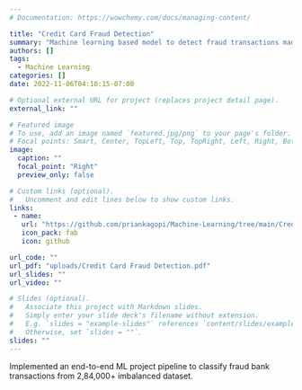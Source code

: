 ```yaml
---
# Documentation: https://wowchemy.com/docs/managing-content/

title: "Credit Card Fraud Detection"
summary: "Machine learning based model to detect fraud transactions made with credit cards among US citizens"
authors: []
tags: 
  - Machine Learning
categories: []
date: 2022-11-06T04:10:15-07:00

# Optional external URL for project (replaces project detail page).
external_link: ""

# Featured image
# To use, add an image named `featured.jpg/png` to your page's folder.
# Focal points: Smart, Center, TopLeft, Top, TopRight, Left, Right, BottomLeft, Bottom, BottomRight.
image:
  caption: ""
  focal_point: "Right"
  preview_only: false

# Custom links (optional).
#   Uncomment and edit lines below to show custom links.
links:
 - name: 
   url: "https://github.com/priankagopi/Machine-Learning/tree/main/Credit%20Card%20Fraud%20Detection"
   icon_pack: fab
   icon: github

url_code: ""
url_pdf: "uploads/Credit Card Fraud Detection.pdf"
url_slides: ""
url_video: ""

# Slides (optional).
#   Associate this project with Markdown slides.
#   Simply enter your slide deck's filename without extension.
#   E.g. `slides = "example-slides"` references `content/slides/example-slides.md`.
#   Otherwise, set `slides = ""`.
slides: ""
---
```


Implemented an end-to-end ML project pipeline to classify fraud bank transactions from 2,84,000+ imbalanced dataset.
